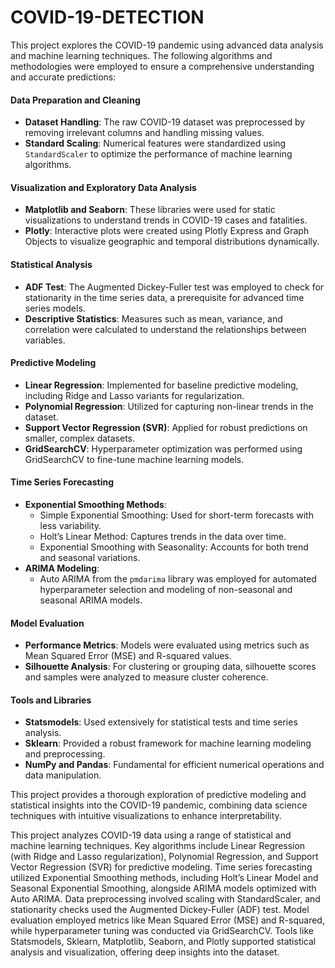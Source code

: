 # COVID-19-DETECTION


This project explores the COVID-19 pandemic using advanced data analysis and machine learning techniques. The following algorithms and methodologies were employed to ensure a comprehensive understanding and accurate predictions:

#### **Data Preparation and Cleaning**
- **Dataset Handling**: The raw COVID-19 dataset was preprocessed by removing irrelevant columns and handling missing values.
- **Standard Scaling**: Numerical features were standardized using `StandardScaler` to optimize the performance of machine learning algorithms.

#### **Visualization and Exploratory Data Analysis**
- **Matplotlib and Seaborn**: These libraries were used for static visualizations to understand trends in COVID-19 cases and fatalities.
- **Plotly**: Interactive plots were created using Plotly Express and Graph Objects to visualize geographic and temporal distributions dynamically.

#### **Statistical Analysis**
- **ADF Test**: The Augmented Dickey-Fuller test was employed to check for stationarity in the time series data, a prerequisite for advanced time series models.
- **Descriptive Statistics**: Measures such as mean, variance, and correlation were calculated to understand the relationships between variables.

#### **Predictive Modeling**
- **Linear Regression**: Implemented for baseline predictive modeling, including Ridge and Lasso variants for regularization.
- **Polynomial Regression**: Utilized for capturing non-linear trends in the dataset.
- **Support Vector Regression (SVR)**: Applied for robust predictions on smaller, complex datasets.
- **GridSearchCV**: Hyperparameter optimization was performed using GridSearchCV to fine-tune machine learning models.

#### **Time Series Forecasting**
- **Exponential Smoothing Methods**:
  - Simple Exponential Smoothing: Used for short-term forecasts with less variability.
  - Holt’s Linear Method: Captures trends in the data over time.
  - Exponential Smoothing with Seasonality: Accounts for both trend and seasonal variations.
- **ARIMA Modeling**:
  - Auto ARIMA from the `pmdarima` library was employed for automated hyperparameter selection and modeling of non-seasonal and seasonal ARIMA models.

#### **Model Evaluation**
- **Performance Metrics**: Models were evaluated using metrics such as Mean Squared Error (MSE) and R-squared values.
- **Silhouette Analysis**: For clustering or grouping data, silhouette scores and samples were analyzed to measure cluster coherence.

#### **Tools and Libraries**
- **Statsmodels**: Used extensively for statistical tests and time series analysis.
- **Sklearn**: Provided a robust framework for machine learning modeling and preprocessing.
- **NumPy and Pandas**: Fundamental for efficient numerical operations and data manipulation.

This project provides a thorough exploration of predictive modeling and statistical insights into the COVID-19 pandemic, combining data science techniques with intuitive visualizations to enhance interpretability.

This project analyzes COVID-19 data using a range of statistical and machine learning techniques. Key algorithms include Linear Regression (with Ridge and Lasso regularization), Polynomial Regression, and Support Vector Regression (SVR) for predictive modeling. Time series forecasting utilized Exponential Smoothing methods, including Holt’s Linear Model and Seasonal Exponential Smoothing, alongside ARIMA models optimized with Auto ARIMA. Data preprocessing involved scaling with StandardScaler, and stationarity checks used the Augmented Dickey-Fuller (ADF) test. Model evaluation employed metrics like Mean Squared Error (MSE) and R-squared, while hyperparameter tuning was conducted via GridSearchCV. Tools like Statsmodels, Sklearn, Matplotlib, Seaborn, and Plotly supported statistical analysis and visualization, offering deep insights into the dataset.
